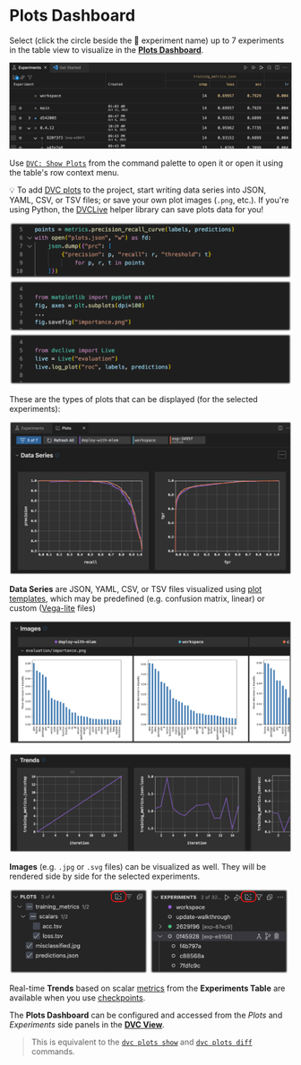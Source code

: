 # Plots Dashboard

Select (click the circle beside the 🧪 experiment name) up to 7 experiments in
the table view to visualize in the [**Plots Dashboard**](command:dvc.showPlots).

<p align="center">
  <img src="images/plots-click-the-circle-beside-experiment-name.png"
       alt="Select for Plots" />
</p>

Use
[`DVC: Show Plots`](command:workbench.action.quickOpen?%22>DVC:%20Show%20Plots%22)
from the command palette to open it or open it using the table's row context
menu.

[`dvc plots show`]: https://dvc.org/doc/command-reference/plots/show
[`dvc plots diff`]: https://dvc.org/doc/command-reference/plots/diff

💡 To add [DVC plots] to the project, start writing data series into JSON, YAML,
CSV, or TSV files; or save your own plot images (`.png`, etc.). If you're using
Python, the [DVCLive] helper library can save plots data for you!

<p align="center">
  <img src="images/plots-dump-with-open-file.png"
       alt="Code to Dump a JSON Plot File" />
  <img src="images/plots-dump-image.png"
       alt="Code to Dump an Image Plot File" />
  <img src="images/plots-dump-with-dvclive.png"
       alt="Code to Dump a JSON Plot File with DVCLive" />
</p>

[dvc plots]: https://dvc.org/doc/start/experiments/visualization
[dvclive]: https://dvc.org/doc/dvclive

These are the types of plots that can be displayed (for the selected
experiments):

<p align="center">
  <img src="images/plots-data-series.png"
       alt="Plots: Data Series" />
</p>

**Data Series** are JSON, YAML, CSV, or TSV files visualized using [plot
templates], which may be predefined (e.g. confusion matrix, linear) or custom
([Vega-lite] files)

[plot templates]:
  https://dvc.org/doc/command-reference/plots#plot-templates-data-series-only
[vega-lite]: https://vega.github.io/vega-lite/

<p align="center">
  <img src="images/plots-images.png"
       alt="Plots: Images" />
</p>

<p align="center">
  <img src="images/plots-trends.png"
       alt="Plots: Trends" />
</p>

**Images** (e.g. `.jpg` or `.svg` files) can be visualized as well. They will be
rendered side by side for the selected experiments.

<p float="left">
  <img src="images/plots-plots-view-icon.png"
       alt="Plots View" width="49%" />
  <img src="images/plots-experiments-view-icon.png"
       alt="Experiments View" width="49%" />
</p>

Real-time **Trends** based on scalar [metrics] from the **Experiments Table**
are available when you use [checkpoints].

[metrics]: https://dvc.org/doc/command-reference/metrics
[checkpoints]: https://dvc.org/doc/user-guide/experiment-management/checkpoints

The **Plots Dashboard** can be configured and accessed from the _Plots_ and
_Experiments_ side panels in the [**DVC View**](command:views.dvc-views).

> This is equivalent to the [`dvc plots show`] and [`dvc plots diff`] commands.
